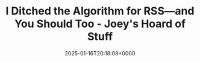 ---
title: I Ditched the Algorithm for RSS—and You Should Too - Joey's Hoard of Stuff
slug: 20250116T201808
date: 2025-01-16T20:18:08+0000
params:
  url: https://joeyehand.com/blog/2025/01/15/i-ditched-the-algorithm-for-rssand-you-should-too/#step-2-filter-for-quality
tags:
- rss
---